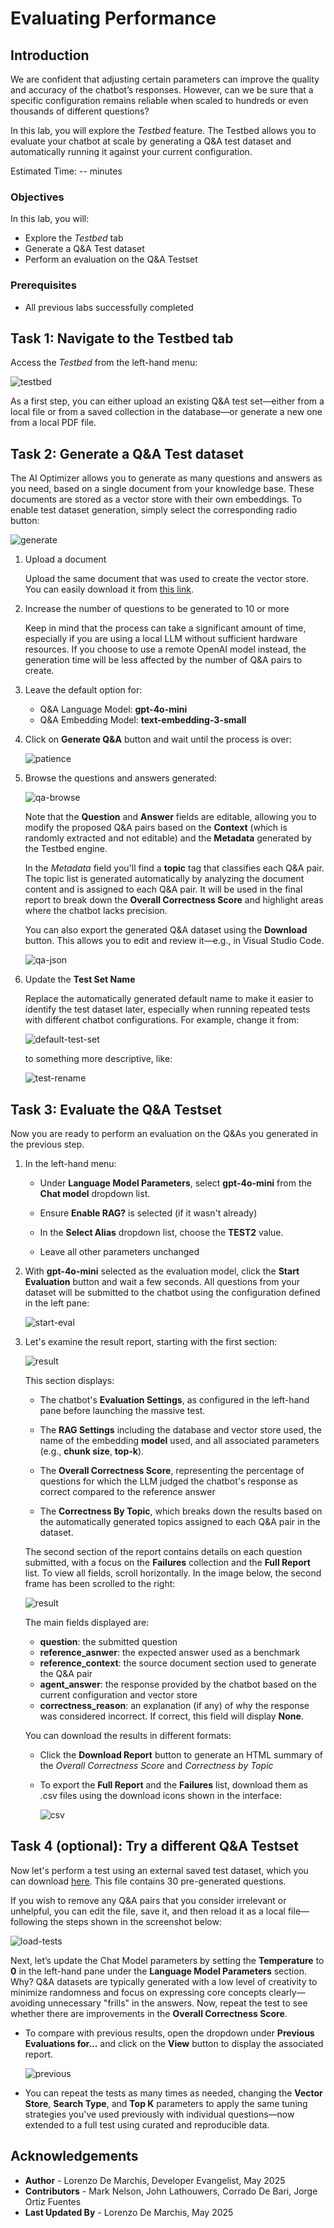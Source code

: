 # Evaluating Performance

## Introduction

We are confident that adjusting certain parameters can improve the quality and accuracy of the chatbot’s responses. However, can we be sure that a specific configuration remains reliable when scaled to hundreds or even thousands of different questions?

In this lab, you will explore the *Testbed* feature. The Testbed allows you to evaluate your chatbot at scale by generating a Q&A test dataset and automatically running it against your current configuration.

Estimated Time: -- minutes

### Objectives

In this lab, you will:
* Explore the *Testbed* tab
* Generate a Q&A Test dataset
* Perform an evaluation on the Q&A Testset

### Prerequisites

* All previous labs successfully completed

## Task 1: Navigate to the Testbed tab

Access the *Testbed* from the left-hand menu:

![testbed](./images/testbed.png)

As a first step, you can either upload an existing Q&A test set—either from a local file or from a saved collection in the database—or generate a new one from a local PDF file.

## Task 2: Generate a Q&A Test dataset

The AI Optimizer allows you to generate as many questions and answers as you need, based on a single document from your knowledge base. These documents are stored as a vector store with their own embeddings. To enable test dataset generation, simply select the corresponding radio button:

![generate](./images/generatenew.png)

1. Upload a document 
    
    Upload the same document that was used to create the vector store. You can easily download it from [this link](https://docs.oracle.com/en/database/oracle/oracle-database/23/tdpjd/get-started-java-development.pdf).

2. Increase the number of questions to be generated to 10 or more 
    
    Keep in mind that the process can take a significant amount of time, especially if you are using a local LLM without sufficient hardware resources. If you choose to use a remote OpenAI model instead, the generation time will be less affected by the number of Q&A pairs to create.

3. Leave the default option for:
    * Q&A Language Model: **gpt-4o-mini**
    * Q&A Embedding Model: **text-embedding-3-small**

4. Click on **Generate Q&A** button and wait until the process is over:

    ![patience](./images/patience.png)

5. Browse the questions and answers generated:

    ![qa-browse](./images/qa-browse.png)

    Note that the **Question** and **Answer** fields are editable, allowing you to modify the proposed Q&A pairs based on the **Context** (which is randomly extracted and not editable) and the **Metadata** generated by the Testbed engine. 
    
    In the *Metadata* field you'll find a **topic** tag that classifies each Q&A pair. The topic list is generated automatically by analyzing the document content and is assigned to each Q&A pair. It will be used in the final report to break down the **Overall Correctness Score** and highlight areas where the chatbot lacks precision.

    You can also export the generated Q&A dataset using the **Download** button. This allows you to edit and review it—e.g., in Visual Studio Code.

    ![qa-json](./images/qa-json.png)

6. Update the **Test Set Name** 
    
    Replace the automatically generated default name to make it easier to identify the test dataset later, especially when running repeated tests with different chatbot configurations. For example, change it from:

    ![default-test-set](./images/default-test-set.png)

    to something more descriptive, like:

      ![test-rename](./images/test-rename.png)


## Task 3: Evaluate the Q&A Testset

Now you are ready to perform an evaluation on the Q&As you generated in the previous step.

1. In the left-hand menu:

    * Under **Language Model Parameters**, select **gpt-4o-mini** from the **Chat model** dropdown list.

    * Ensure **Enable RAG?** is selected (if it wasn't already)

    * In the **Select Alias** dropdown list, choose the **TEST2** value.

    * Leave all other parameters unchanged

2. With **gpt-4o-mini** selected as the evaluation model, click the **Start Evaluation** button and wait a few seconds. All questions from your dataset will be submitted to the chatbot using the configuration defined in the left pane:

    ![start-eval](./images/start-eval.png)

3. Let's examine the result report, starting with the first section:

    ![result](./images/result-topic.png)

    This section displays:

      * The chatbot's **Evaluation Settings**, as configured in the left-hand pane before launching the massive test.

      * The **RAG Settings** including the database and vector store used, the name of the embedding **model** used, and all associated parameters (e.g., **chunk size**, **top-k**).

      * The **Overall Correctness Score**, representing the percentage of questions for which the LLM judged the chatbot's response as correct compared to the reference answer

      * The **Correctness By Topic**, which breaks down the results based on the automatically generated topics assigned to each Q&A pair in the dataset.

    The second section of the report contains details on each question submitted, with a focus on the **Failures** collection and the **Full Report** list. To view all fields, scroll horizontally. In the image below, the second frame has been scrolled to the right:

      ![result](./images/result-question.png)

    The main fields displayed are:

      * **question**: the submitted question
      * **reference_asnwer**: the expected answer used as a benchmark
      * **reference_context**: the source document section used to generate the Q&A pair
      * **agent_answer**: the response provided by the chatbot based on the current configuration and vector store
      * **correctness_reason**: an explanation (if any) of why the response was considered incorrect. If correct, this field will display **None**.

      You can download the results in different formats:

      * Click the **Download Report** button to generate an HTML summary of the *Overall Correctness Score* and *Correctness by Topic* 
 
      * To export the **Full Report** and the **Failures** list, download them as .csv files using the download icons shown in the interface:

        ![csv](./images/download-csv.png)

## Task 4 (optional): Try a different Q&A Testset 

Now let's perform a test using an external saved test dataset, which you can download [here](https://raw.githubusercontent.com/oracle-samples/ai-optimizer/refs/heads/cdb/docs/hol/artifacts/getting_started-30_testset.json). This file contains 30 pre-generated questions.

If you wish to remove any Q&A pairs that you consider irrelevant or unhelpful, you can edit the file, save it, and then reload it as a local file—following the steps shown in the screenshot below:

  ![load-tests](./images/load-tests.png)

Next, let’s update the Chat Model parameters by setting the **Temperature** to **0** in the left-hand pane under the **Language Model Parameters** section.
Why? Q&A datasets are typically generated with a low level of creativity to minimize randomness and focus on expressing core concepts clearly—avoiding unnecessary "frills" in the answers. 
Now, repeat the test to see whether there are improvements in the **Overall Correctness Score**. 

* To compare with previous results, open the dropdown under **Previous Evaluations for...** and click on the **View** button to display the associated report.

  ![previous](./images/previous.png)

* You can repeat the tests as many times as needed, changing the **Vector Store**, **Search Type**, and **Top K** parameters to apply the same tuning strategies you've used previously with individual questions—now extended to a full test using curated and reproducible data.

## Acknowledgements
* **Author** - Lorenzo De Marchis, Developer Evangelist, May 2025
* **Contributors** - Mark Nelson, John Lathouwers, Corrado De Bari, Jorge Ortiz Fuentes
* **Last Updated By** - Lorenzo De Marchis, May 2025
